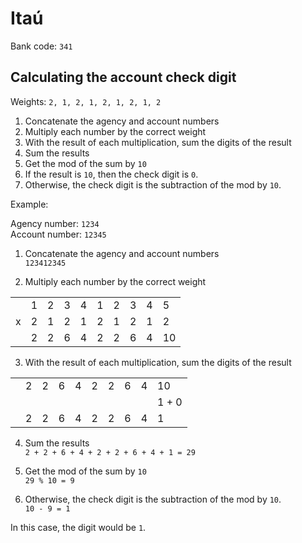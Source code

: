 # Itaú

Bank code: `341`

## Calculating the account check digit

Weights: `2, 1, 2, 1, 2, 1, 2, 1, 2`

1. Concatenate the agency and account numbers
2. Multiply each number by the correct weight
3. With the result of each multiplication, sum the digits of the result
4. Sum the results
5. Get the mod of the sum by `10`
6. If the result is `10`, then the check digit is `0`.
7. Otherwise, the check digit is the subtraction of the mod by `10`.

Example:

Agency number: `1234`  
Account number: `12345`

1. Concatenate the agency and account numbers  
`123412345`

2. Multiply each number by the correct weight

<table>
  <tr>
    <td></th>
    <td>1</th>
    <td>2</th>
    <td>3</th>
    <td>4</th>
    <td>1</th>
    <td>2</th>
    <td>3</th>
    <td>4</th>
    <td>5</th>
  </tr>
  <tr>
    <td>x</td>
    <td>2</td>
    <td>1</td>
    <td>2</td>
    <td>1</td>
    <td>2</td>
    <td>1</td>
    <td>2</td>
    <td>1</td>
    <td>2</td>
  </tr>
  <tr>
    <td></td>
    <td>2</td>
    <td>2</td>
    <td>6</td>
    <td>4</td>
    <td>2</td>
    <td>2</td>
    <td>6</td>
    <td>4</td>
    <td>10</td>
  </tr>
</table>

3. With the result of each multiplication, sum the digits of the result

<table>
  <tr>
    <td></th>
    <td>2</th>
    <td>2</th>
    <td>6</th>
    <td>4</th>
    <td>2</th>
    <td>2</th>
    <td>6</th>
    <td>4</th>
    <td>10</th>
  </tr>
  <tr>
    <td></td>
    <td></td>
    <td></td>
    <td></td>
    <td></td>
    <td></td>
    <td></td>
    <td></td>
    <td></td>
    <td>1 + 0</td>
  </tr>
  <tr>
    <td></td>
    <td>2</td>
    <td>2</td>
    <td>6</td>
    <td>4</td>
    <td>2</td>
    <td>2</td>
    <td>6</td>
    <td>4</td>
    <td>1</td>
  </tr>
</table>

4. Sum the results  
`2 + 2 + 6 + 4 + 2 + 2 + 6 + 4 + 1 = 29`

5. Get the mod of the sum by `10`  
`29 % 10 = 9`

7. Otherwise, the check digit is the subtraction of the mod by `10`.  
`10 - 9 = 1`

In this case, the digit would be `1`.
